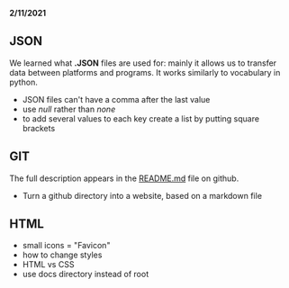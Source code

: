 **2/11/2021**
## JSON
We learned what **.JSON** files are used for: mainly it allows us to transfer data between platforms and programs. It works similarly to vocabulary in python.
  - JSON files can't have a comma after the last value
  - use _null_ rather than _none_
  - to add several values to each key create a list by putting square brackets
  
## GIT
The full description appears in the [README.md](https://github.com/Code-Maven/wis-advanced-python-2021-2022/blob/main/README.md) file on github.

- Turn a github directory into a website, based on a markdown file

## HTML
- small icons = "Favicon"
- how to change styles
- HTML vs CSS
- use docs directory instead of root